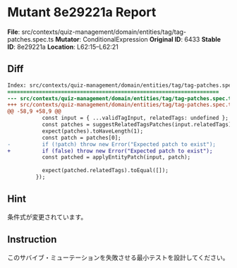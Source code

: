 # Mutant 8e29221a Report

**File**: src/contexts/quiz-management/domain/entities/tag/tag-patches.spec.ts
**Mutator**: ConditionalExpression
**Original ID**: 6433
**Stable ID**: 8e29221a
**Location**: L62:15–L62:21

## Diff

```diff
Index: src/contexts/quiz-management/domain/entities/tag/tag-patches.spec.ts
===================================================================
--- src/contexts/quiz-management/domain/entities/tag/tag-patches.spec.ts	original
+++ src/contexts/quiz-management/domain/entities/tag/tag-patches.spec.ts	mutated #6433
@@ -58,9 +58,9 @@
           const input = { ...validTagInput, relatedTags: undefined };
           const patches = suggestRelatedTagsPatches(input.relatedTags);
           expect(patches).toHaveLength(1);
           const patch = patches[0];
-          if (!patch) throw new Error("Expected patch to exist");
+          if (false) throw new Error("Expected patch to exist");
           const patched = applyEntityPatch(input, patch);
 
           expect(patched.relatedTags).toEqual([]);
         });
```

## Hint

条件式が変更されています。

## Instruction

このサバイブ・ミューテーションを失敗させる最小テストを設計してください。
